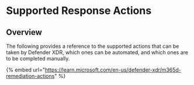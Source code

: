 # Supported Response Actions

## Overview

The following provides a reference to the supported actions that can be taken by Defender XDR, which ones can be automated, and which ones are to be completed manually.

{% embed url="https://learn.microsoft.com/en-us/defender-xdr/m365d-remediation-actions" %}
